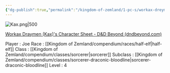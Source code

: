 ```yaml
---
{"dg-publish":true,"permalink":"/kingdom-of-zemland/1-pc-s/workax-dreyman/"}
---
```


![Kax.png|500](/img/user/Kingdom%20of%20Zemland/z_Attachments/Kax.png)


[Workax Draymen (Kax)'s Character Sheet - D&D Beyond (dndbeyond.com)](https://www.dndbeyond.com/characters/118421183)

Player : Joe
Race : [[Kingdom of Zemland/compendium/races/half-elf\|half-elf]] 
Class : [[Kingdom of Zemland/compendium/classes/sorcerer\|sorcerer]] 
Subclass : [[Kingdom of Zemland/compendium/classes/sorcerer-draconic-bloodline\|sorcerer-draconic-bloodline]] 
Level : 4